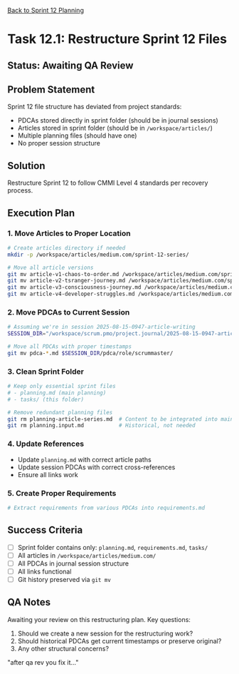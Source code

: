 [Back to Sprint 12 Planning](../planning.md)

# Task 12.1: Restructure Sprint 12 Files

## Status: Awaiting QA Review

## Problem Statement
Sprint 12 file structure has deviated from project standards:
- PDCAs stored directly in sprint folder (should be in journal sessions)
- Articles stored in sprint folder (should be in `/workspace/articles/`)
- Multiple planning files (should have one)
- No proper session structure

## Solution
Restructure Sprint 12 to follow CMMI Level 4 standards per recovery process.

## Execution Plan

### 1. Move Articles to Proper Location
```bash
# Create articles directory if needed
mkdir -p /workspace/articles/medium.com/sprint-12-series/

# Move all article versions
git mv article-v1-chaos-to-order.md /workspace/articles/medium.com/sprint-12-series/
git mv article-v2-tsranger-journey.md /workspace/articles/medium.com/sprint-12-series/
git mv article-v3-consciousness-journey.md /workspace/articles/medium.com/sprint-12-series/
git mv article-v4-developer-struggles.md /workspace/articles/medium.com/sprint-12-series/
```

### 2. Move PDCAs to Current Session
```bash
# Assuming we're in session 2025-08-15-0947-article-writing
SESSION_DIR="/workspace/scrum.pmo/project.journal/2025-08-15-0947-article-writing"

# Move all PDCAs with proper timestamps
git mv pdca-*.md $SESSION_DIR/pdca/role/scrummaster/
```

### 3. Clean Sprint Folder
```bash
# Keep only essential sprint files
# - planning.md (main planning)
# - tasks/ (this folder)

# Remove redundant planning files
git rm planning-article-series.md  # Content to be integrated into main planning
git rm planning.input.md           # Historical, not needed
```

### 4. Update References
- Update `planning.md` with correct article paths
- Update session PDCAs with correct cross-references
- Ensure all links work

### 5. Create Proper Requirements
```bash
# Extract requirements from various PDCAs into requirements.md
```

## Success Criteria
- [ ] Sprint folder contains only: `planning.md`, `requirements.md`, `tasks/`
- [ ] All articles in `/workspace/articles/medium.com/`
- [ ] All PDCAs in journal session structure
- [ ] All links functional
- [ ] Git history preserved via `git mv`

## QA Notes
Awaiting your review on this restructuring plan. Key questions:
1. Should we create a new session for the restructuring work?
2. Should historical PDCAs get current timestamps or preserve original?
3. Any other structural concerns?

"after qa rev you fix it…"